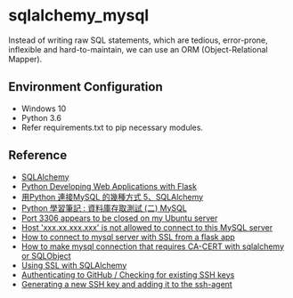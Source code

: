 # sqlalchemy_mysql
Instead of writing raw SQL statements, which are tedious, error-prone, inflexible and hard-to-maintain, we can use an ORM (Object-Relational Mapper).

## Environment Configuration
* Windows 10
* Python 3.6
* Refer requirements.txt to pip necessary modules.

## Reference 
* [SQLAlchemy](https://www.sqlalchemy.org/)
* [Python Developing Web Applications with Flask](http://www.ntu.edu.sg/home/ehchua/programming/webprogramming/Python3_Flask.html#zz-7.)
* [用Python 連接MySQL 的幾種方式 5、SQLAlchemy](https://bigdatafinance.tw/index.php/tech/data-processing/500-python-mysql)
* [Python 學習筆記 : 資料庫存取測試 (二) MySQL](http://yhhuang1966.blogspot.com/2018/05/python-mysql.html)
* [Port 3306 appears to be closed on my Ubuntu server](https://askubuntu.com/questions/272077/port-3306-appears-to-be-closed-on-my-ubuntu-server) 
* [Host 'xxx.xx.xxx.xxx' is not allowed to connect to this MySQL server](https://stackoverflow.com/questions/1559955/host-xxx-xx-xxx-xxx-is-not-allowed-to-connect-to-this-mysql-server/24171107#24171107)
* [How to connect to mysql server with SSL from a flask app](https://stackoverflow.com/questions/25785252/how-to-connect-to-mysql-server-with-ssl-from-a-flask-app/25787443)
* [How to make mysql connection that requires CA-CERT with sqlalchemy or SQLObject](https://stackoverflow.com/questions/8014781/how-to-make-mysql-connection-that-requires-ca-cert-with-sqlalchemy-or-sqlobject)
* [Using SSL with SQLAlchemy](https://stackoverflow.com/questions/48742736/using-ssl-with-sqlalchemy)
* [Authenticating to GitHub / Checking for existing SSH keys](https://help.github.com/articles/checking-for-existing-ssh-keys/)
* [Generating a new SSH key and adding it to the ssh-agent](https://help.github.com/articles/generating-a-new-ssh-key-and-adding-it-to-the-ssh-agent/#adding-your-ssh-key-to-the-ssh-agent)